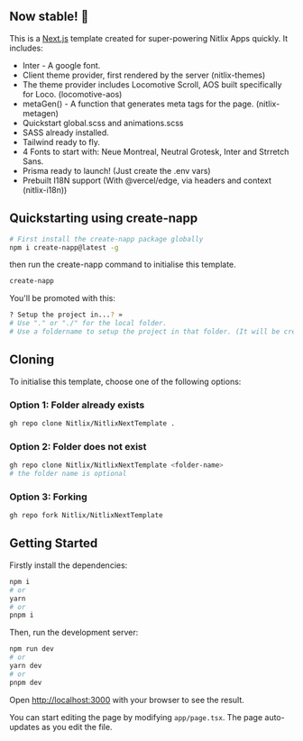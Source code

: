 ## Now stable! 💖

This is a [Next.js](https://nextjs.org/) template created for super-powering Nitlix Apps quickly. It includes:

-   Inter - A google font.
-   Client theme provider, first rendered by the server (nitlix-themes)
-   The theme provider includes Locomotive Scroll, AOS built specifically for Loco. (locomotive-aos)
-   metaGen() - A function that generates meta tags for the page. (nitlix-metagen)
-   Quickstart global.scss and animations.scss
-   SASS already installed.
-   Tailwind ready to fly.
-   4 Fonts to start with: Neue Montreal, Neutral Grotesk, Inter and Strretch Sans.
-   Prisma ready to launch! (Just create the .env vars)
-   Prebuilt I18N support (With @vercel/edge, via headers and context (nitlix-i18n))

## Quickstarting using create-napp

```bash
# First install the create-napp package globally
npm i create-napp@latest -g
```

then run the create-napp command to initialise this template.

```bash
create-napp
```

You'll be promoted with this:

```bash
? Setup the project in...? »
# Use "." or "./" for the local folder.
# Use a foldername to setup the project in that folder. (It will be created if it doesn't exist
```

## Cloning

To initialise this template, choose one of the following options:

### Option 1: Folder already exists

```bash
gh repo clone Nitlix/NitlixNextTemplate .
```

### Option 2: Folder does not exist

```bash
gh repo clone Nitlix/NitlixNextTemplate <folder-name>
# the folder name is optional
```

### Option 3: Forking

```bash
gh repo fork Nitlix/NitlixNextTemplate
```

## Getting Started

Firstly install the dependencies:

```bash
npm i
# or
yarn
# or
pnpm i
```

Then, run the development server:

```bash
npm run dev
# or
yarn dev
# or
pnpm dev
```

Open [http://localhost:3000](http://localhost:3000) with your browser to see the result.

You can start editing the page by modifying `app/page.tsx`. The page auto-updates as you edit the file.
